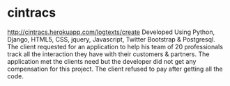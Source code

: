 cintracs
========

http://cintracs.herokuapp.com/logtexts/create   Developed Using Python, Django, HTML5, CSS, jquery, Javascript, Twitter Bootstrap &amp; Postgresql. The client requested for an application to help his team of 20 professionals track all the interaction they have with their customers &amp; partners. The application met the clients need but the developer did not get any compensation for this project. The client refused to pay after getting all the code.

